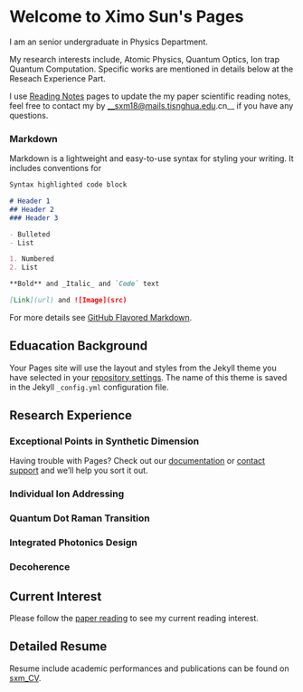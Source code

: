 # Welcome to Ximo Sun's Pages

I am an senior undergraduate in Physics Department. 

My research interests include, Atomic Physics, Quantum Optics, Ion trap Quantum Computation. Specific works are mentioned in details below at the Reseach Experience Part.

I use [Reading Notes](https://seemosun.github.io/readingnotes.github.io/) pages to update the my paper scientific reading notes, feel free to contact my by __sxm18@mails.tisnghua.edu.cn__ if you have any questions.

### Markdown

Markdown is a lightweight and easy-to-use syntax for styling your writing. It includes conventions for

```markdown
Syntax highlighted code block

# Header 1
## Header 2
### Header 3

- Bulleted
- List

1. Numbered
2. List

**Bold** and _Italic_ and `Code` text

[Link](url) and ![Image](src)
```

For more details see [GitHub Flavored Markdown](https://guides.github.com/features/mastering-markdown/).

## Eduacation Background 

Your Pages site will use the layout and styles from the Jekyll theme you have selected in your [repository settings](https://github.com/SeemoSun/Seemo.github.io/settings/pages). The name of this theme is saved in the Jekyll `_config.yml` configuration file.

## Research Experience

### Exceptional Points in Synthetic Dimension
Having trouble with Pages? Check out our [documentation](https://docs.github.com/categories/github-pages-basics/) or [contact support](https://support.github.com/contact) and we’ll help you sort it out.
### Individual Ion Addressing
### Quantum Dot Raman Transition
### Integrated Photonics Design
### Decoherence

## Current Interest

Please follow the [paper reading](https://seemosun.github.io/readingnotes.github.io/) to see my current reading interest.

## Detailed Resume
Resume include academic performances and publications can be found on [sxm_CV](https://seemosun.github.io/CV.github.io/).

